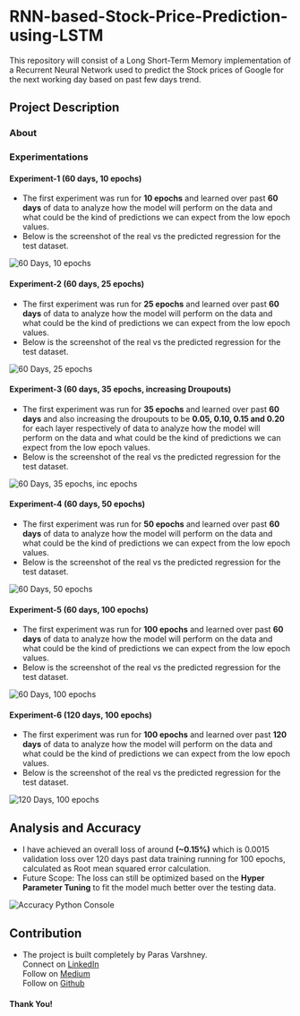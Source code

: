 # RNN-based-Stock-Price-Prediction-using-LSTM
This repository will consist of a Long Short-Term Memory implementation of a Recurrent Neural Network used to predict the Stock prices of Google for the next working day based on past few days trend.
</br>

## Project Description
### About

### Experimentations
#### Experiment-1 (60 days, 10 epochs)
- The first experiment was run for **10 epochs** and learned over past **60 days** of data to analyze how the model will perform on the data and what could be the kind of predictions we can expect from the low epoch values. 
- Below is the screenshot of the real vs the predicted regression for the test dataset.</br>

![60 Days, 10 epochs](https://github.com/paras009/RNN-based-Stock-Price-Prediction-using-LSTM/blob/master/images/60d-10eP.PNG)

#### Experiment-2 (60 days, 25 epochs)
- The first experiment was run for **25 epochs** and learned over past **60 days** of data to analyze how the model will perform on the data and what could be the kind of predictions we can expect from the low epoch values. 
- Below is the screenshot of the real vs the predicted regression for the test dataset.</br>

![60 Days, 25 epochs](https://github.com/paras009/RNN-based-Stock-Price-Prediction-using-LSTM/blob/master/images/60d-25eP.PNG)

#### Experiment-3 (60 days, 35 epochs, increasing Droupouts)
- The first experiment was run for **35 epochs** and learned over past **60 days** and also increasing the droupouts to be **0.05, 0.10, 0.15 and 0.20** for each layer respectively of data to analyze how the model will perform on the data and what could be the kind of predictions we can expect from the low epoch values. 
- Below is the screenshot of the real vs the predicted regression for the test dataset.</br>

![60 Days, 35 epochs, inc epochs](https://github.com/paras009/RNN-based-Stock-Price-Prediction-using-LSTM/blob/master/images/60d-35eP-d.PNG)

#### Experiment-4 (60 days, 50 epochs)
- The first experiment was run for **50 epochs** and learned over past **60 days** of data to analyze how the model will perform on the data and what could be the kind of predictions we can expect from the low epoch values. 
- Below is the screenshot of the real vs the predicted regression for the test dataset.</br>

![60 Days, 50 epochs](https://github.com/paras009/RNN-based-Stock-Price-Prediction-using-LSTM/blob/master/images/60d-50eP.PNG)

#### Experiment-5 (60 days, 100 epochs)
- The first experiment was run for **100 epochs** and learned over past **60 days** of data to analyze how the model will perform on the data and what could be the kind of predictions we can expect from the low epoch values. 
- Below is the screenshot of the real vs the predicted regression for the test dataset.</br>

![60 Days, 100 epochs](https://github.com/paras009/RNN-based-Stock-Price-Prediction-using-LSTM/blob/master/images/60d-100eP.PNG)

#### Experiment-6 (120 days, 100 epochs)
- The first experiment was run for **100 epochs** and learned over past **120 days** of data to analyze how the model will perform on the data and what could be the kind of predictions we can expect from the low epoch values. 
- Below is the screenshot of the real vs the predicted regression for the test dataset.</br>

![120 Days, 100 epochs]()



## Analysis and Accuracy
- I have achieved an overall loss of around **(~0.15%)** which is 0.0015 validation loss over 120 days past data training running for 100 epochs, calculated as Root mean squared error calculation.
- Future Scope: The loss can still be optimized based on the **Hyper Parameter Tuning** to fit the model much better over the testing data.

![Accuracy Python Console](https://github.com/paras009/RNN-based-Stock-Price-Prediction-using-LSTM/blob/master/images/loss.PNG)

## Contribution
- The project is built completely by Paras Varshney.</br>
Connect on [LinkedIn](https://www.linkedin.com/in/pv009)</br>
Follow on [Medium](https://medium.com/@pv009)</br>
Follow on [Github](https://github.com/paras009)</br>

#### Thank You!

